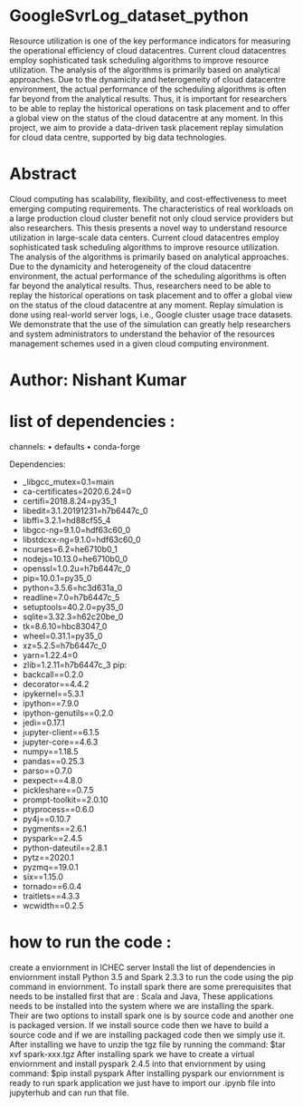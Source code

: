 # GoogleSvrLog_dataset_python
Resource utilization is one of the key performance indicators for measuring the operational efficiency of cloud datacentres. Current cloud datacentres employ sophisticated task scheduling algorithms to improve resource utilization. The analysis of the algorithms is primarily based on analytical approaches. Due to the dynamicity and heterogeneity of cloud datacentre environment, the actual performance of the scheduling algorithms is often far beyond from the analytical results. Thus, it is important for researchers to be able to replay the historical operations on task placement and to offer a global view on the status of the cloud datacentre at any moment. In this project, we aim to provide a data-driven task placement replay simulation for cloud data centre, supported by big data technologies.

# Abstract 
Cloud computing has scalability, flexibility, and cost-effectiveness to meet emerging computing requirements. 
The characteristics of real workloads on a large production cloud cluster benefit not only cloud service providers but also researchers. 
This thesis presents a novel way to understand resource utilization in large-scale data centers. 
Current cloud datacentres employ sophisticated task scheduling algorithms to improve resource utilization. 
The analysis of the algorithms is primarily based on analytical approaches. 
Due to the dynamicity and heterogeneity of the cloud datacentre environment, the actual performance of the scheduling algorithms is often far beyond the analytical results.
Thus, researchers need to be able to replay the historical operations on task placement and to offer a global view on the status of the cloud datacentre at any moment.
Replay simulation is done using real-world server logs, i.e., Google cluster usage trace datasets. 
We demonstrate that the use of the simulation can greatly help researchers and system administrators to understand the behavior of the resources management schemes used in a given cloud computing environment.

# Author: Nishant Kumar


# list of dependencies :

channels:
•	defaults
•	conda-forge

Dependencies:
-	_libgcc_mutex=0.1=main
-	ca-certificates=2020.6.24=0
-	certifi=2018.8.24=py35_1
-	libedit=3.1.20191231=h7b6447c_0
-	libffi=3.2.1=hd88cf55_4
-	libgcc-ng=9.1.0=hdf63c60_0
-	libstdcxx-ng=9.1.0=hdf63c60_0
-	ncurses=6.2=he6710b0_1
-	nodejs=10.13.0=he6710b0_0
-	openssl=1.0.2u=h7b6447c_0
-	pip=10.0.1=py35_0
-	python=3.5.6=hc3d631a_0
-	readline=7.0=h7b6447c_5
-	setuptools=40.2.0=py35_0
-	sqlite=3.32.3=h62c20be_0
-	tk=8.6.10=hbc83047_0
-	wheel=0.31.1=py35_0
-	xz=5.2.5=h7b6447c_0
-	yarn=1.22.4=0
-	zlib=1.2.11=h7b6447c_3
pip:
-	backcall==0.2.0
-	decorator==4.4.2
-	ipykernel==5.3.1
-	ipython==7.9.0
-	ipython-genutils==0.2.0
-	jedi==0.17.1
-	jupyter-client==6.1.5
-	jupyter-core==4.6.3
-	numpy==1.18.5
-	pandas==0.25.3
-	parso==0.7.0
-	pexpect==4.8.0
-	pickleshare==0.7.5
-	prompt-toolkit==2.0.10
-	ptyprocess==0.6.0
-	py4j==0.10.7
-	pygments==2.6.1
-	pyspark==2.4.5
-	python-dateutil==2.8.1
-	pytz==2020.1
-	pyzmq==19.0.1
-	six==1.15.0
-	tornado==6.0.4
-	traitlets==4.3.3
-	wcwidth==0.2.5



# how to run the code :

create a enviornment in ICHEC server
Install the list of dependencies in enviornment
install Python 3.5 and Spark 2.3.3 to run the code using the pip command in enviornment.
To install spark there are some prerequisites that needs to be installed first that are : Scala and Java, These applications needs to be installed into the system where we are installing the spark.
Their are two options to install spark one is by source code and another one is packaged version. If we install source code then we have to build a source code and if we are installing packaged code then we simply use it.
After installing we have to unzip the tgz file by running the command: 
$tar xvf spark-xxx.tgz
After installing spark we have to create a virtual enviornment and install pyspark 2.4.5 into that enviornment by using command:
$pip install pyspark
After installing pyspark our enviornment is ready to run spark application we just have to import our .ipynb file into jupyterhub and can run that file.


